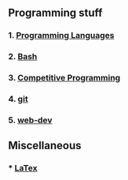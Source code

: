 ## Programming stuff

### 1. [Programming Languages](Planguage)
### 2. [Bash](bash)
### 3. [Competitive Programming](cp)
### 4. [git](git)
### 5. [web-dev](web-development)

## Miscellaneous

### * [LaTex](LaTex)
